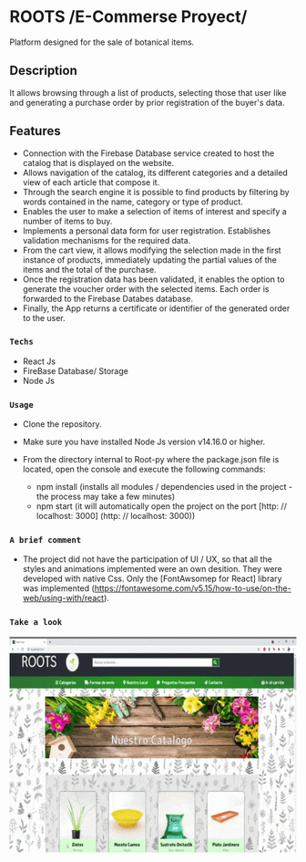 # ROOTS /E-Commerse Proyect/

Platform designed for the sale of botanical items.

## Description

It allows browsing through a list of products, selecting those that user like and generating a purchase order by prior registration of the buyer's data.

## Features

- Connection with the Firebase Database service created to host the catalog that is displayed on the website.
- Allows navigation of the catalog, its different categories and a detailed view of each article that compose it.
- Through the search engine it is possible to find products by filtering by words contained in the name, category or type of product.
- Enables the user to make a selection of items of interest and specify a number of items to buy.
- Implements a personal data form for user registration. Establishes validation mechanisms for the required data.
- From the cart view, it allows modifying the selection made in the first instance of products, immediately updating the partial values ​​of the items and the total of the purchase.
- Once the registration data has been validated, it enables the option to generate the voucher order with the selected items. Each order is forwarded to the Firebase Databes database.
- Finally, the App returns a certificate or identifier of the generated order to the user.

### `Techs`

 - React Js
 - FireBase Database/ Storage
 - Node Js

### `Usage`

- Clone the repository.
- Make sure you have installed Node Js version v14.16.0 or higher.
- From the directory internal to Root-py where the package.json file is located, open the console and execute the following commands:

    - npm install
    (installs all modules / dependencies used in the project - the process may take a few minutes)
    - npm start
    (it will automatically open the project on the port [http: // localhost: 3000] (http: // localhost: 3000))

### `A brief comment`
- The project did not have the participation of UI / UX, so that all the styles and animations implemented were an own desition. They were developed with native Css. Only the [FontAwsomep for React] library was implemented (https://fontawesome.com/v5.15/how-to-use/on-the-web/using-with/react).


### `Take a look`

![](RootPreview.gif)
             






